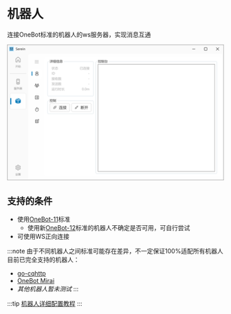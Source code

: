 # 机器人

连接OneBot标准的机器人的ws服务器，实现消息互通

![机器人](bot.png)

## 支持的条件

- 使用[OneBot-11](https://github.com/botuniverse/onebot-11)标准
  - 使用新[OneBot-12](https://12.onebot.dev/)标准的机器人不确定是否可用，可自行尝试
- 可使用WS正向连接

:::note
由于不同机器人之间标准可能存在差异，不一定保证100%适配所有机器人  
目前已完全支持的机器人：

- [go-cqhttp](https://github.com/Mrs4s/go-cqhttp)
- [OneBot Mirai](https://github.com/yyuueexxiinngg/onebot-kotlin)  
- *其他机器人暂未测试*
:::

:::tip
[机器人详细配置教程](../tutorial/configBot)
:::
